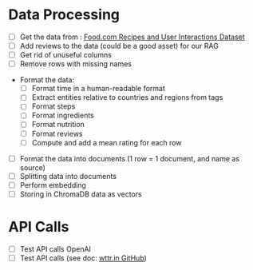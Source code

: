 # Data Processing

- [ ] Get the data from : [Food.com Recipes and User Interactions Dataset](https://www.kaggle.com/datasets/shuyangli94/food-com-recipes-and-user-interactions?resource=download&select=RAW_recipes.csv)
- [ ] Add reviews to the data (could be a good asset) for our RAG
- [ ] Get rid of unuseful columns
- [ ] Remove rows with missing names
- Format the data:
	- [ ] Format time in a human-readable format
	- [ ] Extract entities relative to countries and regions from tags
	- [ ] Format steps
	- [ ] Format ingredients
	- [ ] Format nutrition
	- [ ] Format reviews
	- [ ] Compute and add a mean rating for each row
- [ ] Format the data into documents (1 row = 1 document, and name as source)
- [ ] Splitting data into documents
- [ ] Perform embedding
- [ ] Storing in ChromaDB data as vectors

# API Calls

- [ ] Test API calls OpenAI
- [ ] Test API calls (see doc: [wttr.in GitHub](https://github.com/chubin/wttr.in))
